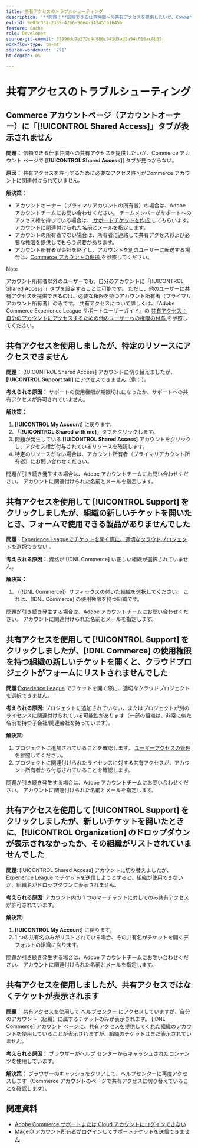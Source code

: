 ```yaml
---
title: 共有アクセスのトラブルシューティング
description: '**問題：**信頼できる仕事仲間への共有アクセスを提供したいが、Commerce アカウント ページで**共有アクセス** タブが見つからない。'
exl-id: 9e03c031-2359-42a6-9de4-943451a16456
feature: Cache
role: Developer
source-git-commit: 37996dd7e372c4d886c943d5ad2a94c016ac8b35
workflow-type: tm+mt
source-wordcount: '791'
ht-degree: 0%

---
```


# 共有アクセスのトラブルシューティング

## Commerce アカウントページ（アカウントオーナー）に「[!UICONTROL Shared Access]」タブが表示されません

**問題：** 信頼できる仕事仲間への共有アクセスを提供したいが、Commerce アカウント ページで [**[!UICONTROL Shared Access]**] タブが見つからない。

**原因：** 共有アクセスを許可するために必要なアクセス許可がCommerce アカウントに関連付けられていません。

**解決策：**

* アカウントオーナー（プライマリアカウントの所有者）の場合は、Adobe アカウントチームにお問い合わせください。 チームメンバーがサポートへのアクセス権を持っている場合は、[ サポートチケットを作成 ](https://experienceleague.adobe.com/en/docs/commerce-knowledge-base/kb/help-center-guide/magento-help-center-user-guide#merchant-not-displayed) してもらいます。 アカウントに関連付けられた名前とメールを指定します。
* アカウントの所有者でない場合は、所有者に連絡して共有アクセスおよび必要な権限を提供してもらう必要があります。
* アカウント所有者が会社を終了し、アカウントを別のユーザーに転送する場合は、[Commerce アカウントの転送 ](https://experienceleague.adobe.com/en/docs/commerce-admin/start/commerce-account/commerce-account-transfer) を参照してください。

>[!NOTE]
>
>アカウント所有者以外のユーザーでも、自分のアカウントに「[!UICONTROL Shared Access]」タブを設定することは可能です。 ただし、他のユーザーに共有アクセスを提供できるのは、必要な権限を持つアカウント所有者（プライマリアカウント所有者）のみです。 共有アクセスについて詳しくは、『Adobe Commerce Experience League サポートユーザーガイド』の [ 共有アクセス：自分のアカウントにアクセスするための他のユーザーへの権限の付与 ](https://experienceleague.adobe.com/en/docs/commerce-knowledge-base/kb/help-center-guide/magento-help-center-user-guide#shared-access) を参照してください。

## 共有アクセスを使用しましたが、特定のリソースにアクセスできません

**問題：** [!UICONTROL Shared Access] アカウントに切り替えましたが、**[!UICONTROL Support tab]** にアクセスできません（例：）。

**考えられる原因：** サポートの使用権限が期限切れになったか、サポートへの共有アクセスが許可されていません。

**解決策：**

1. **[!UICONTROL My Account]** に戻ります。
1. 「**[!UICONTROL Shared with me]**」タブをクリックします。
1. 問題が発生している **[!UICONTROL Shared Access]** アカウントをクリックし、アクセス権が付与されているリソースを確認します。
1. 特定のリソースがない場合は、アカウント所有者（プライマリアカウント所有者）にお問い合わせください。

問題が引き続き発生する場合は、Adobe アカウントチームにお問い合わせください。 アカウントに関連付けられた名前とメールを指定します。

## 共有アクセスを使用して [!UICONTROL Support] をクリックしましたが、組織の新しいチケットを開いたとき、フォームで使用できる製品がありませんでした

**問題：**&#x200B;[Experience Leagueでチケットを開く際に、適切なクラウドプロジェクトを選択できない ](https://experienceleague.adobe.com/home#support)。

**考えられる原因：** 資格が [!DNL Commerce] い正しい組織が選択されていません。

**解決策：**

1. （[!DNL Commerce]）サフィックスの付いた組織を選択してください。 これは、[!DNL Commerce] の使用権限を持つ組織です。

問題が引き続き発生する場合は、Adobe アカウントチームにお問い合わせください。 アカウントに関連付けられた名前とメールを指定します。

## 共有アクセスを使用して [!UICONTROL Support] をクリックしましたが、[!DNL Commerce] の使用権限を持つ組織の新しいチケットを開くと、クラウドプロジェクトがフォームにリストされませんでした

**問題**:[Experience League](https://experienceleague.adobe.com/home#support) でチケットを開く際に、適切なクラウドプロジェクトを選択できません。

**考えられる原因**: プロジェクトに追加されていない、またはプロジェクトが別のライセンスに関連付けられている可能性があります（一部の組織は、非常に似た名前を持つ子会社/関連会社を持っています）。

**解決策**:

1. プロジェクトに追加されていることを確認します。 [ ユーザーアクセスの管理 ](https://experienceleague.adobe.com/en/docs/commerce-cloud-service/user-guide/project/user-access) を参照してください。
1. プロジェクトに関連付けられたライセンスに対する共有アクセスが、アカウント所有者から付与されていることを確認します。

問題が引き続き発生する場合は、Adobe アカウントチームにお問い合わせください。 アカウントに関連付けられた名前とメールを指定します。

## 共有アクセスを使用して [!UICONTROL Support] をクリックしましたが、新しいチケットを開いたときに、[!UICONTROL Organization] のドロップダウンが表示されなかったか、その組織がリストされていませんでした

**問題**: [!UICONTROL Shared Access] アカウントに切り替えましたが、[Experience League](https://experienceleague.adobe.com/home#support) でチケットを送信しようとすると、組織が使用できないか、組織名がドロップダウンに表示されません。

**考えられる原因**: アカウント内の 1 つのマーチャントに対してのみ共有アクセスが許可されています。

**解決策**:

1. **[!UICONTROL My Account]** に戻ります。
1. 1 つの共有名のみがリストされている場合、その共有名がチケットを開くデフォルトの組織になります。

問題が引き続き発生する場合は、Adobe アカウントチームにお問い合わせください。 アカウントに関連付けられた名前とメールを指定します。

## 共有アクセスを使用しましたが、共有アクセスではなくチケットが表示されます

**問題：** 共有アクセスを使用して [ ヘルプセンター ](https://support.magento.com/hc/us-en/requests) にアクセスしていますが、自分のアカウント（組織）に属するチケットのみが表示されます。 [!DNL Commerce] アカウント ページに、共有アクセスを提供してくれた組織のアカウントを使用していることが表示されますが、組織のチケットはまだ表示されていません。

**考えられる原因：** ブラウザーがヘルプ センターからキャッシュされたコンテンツを使用しています。

**解決策：** ブラウザーのキャッシュをクリアして、ヘルプセンターに再度アクセスします（Commerce アカウントのページで共有アクセスに切り替えていることを確認します）。

## 関連資料

* [Adobe Commerce サポートまたは Cloud アカウントにログインできない ](https://experienceleague.adobe.com/en/docs/commerce-knowledge-base/kb/troubleshooting/miscellaneous/unable-to-log-in-to-support-or-cloud-project)
* [MageID アカウント所有者がログインしてサポートチケットを送信できません ](https://experienceleague.adobe.com/en/docs/experience-cloud-kcs/kbarticles/ka-25231)
